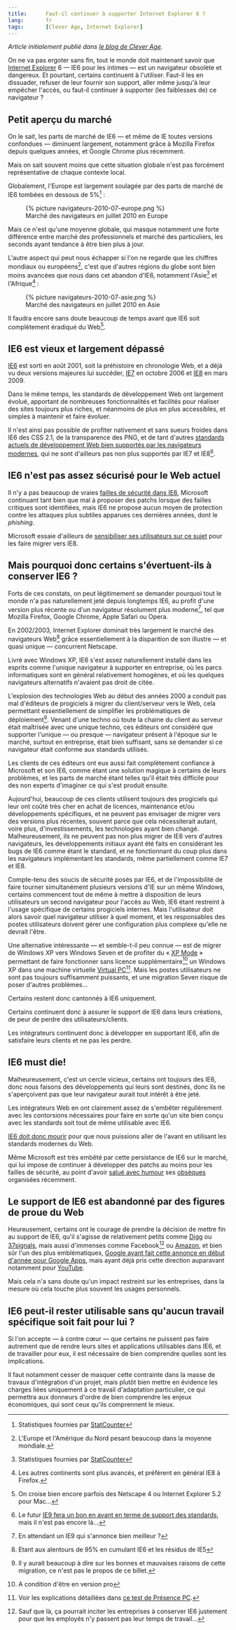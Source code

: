 ```yaml
--- 
title:      Faut-il continuer à supporter Internet Explorer 6 ? 
lang:       fr 
tags:       [Clever Age, Internet Explorer]
---
```


*Article initialement publié dans [le blog de Clever Age](http://www.clever-age.com/veille/blog/faut-il-continuer-a-supporter-internet-explorer-6-.html).*

On ne va pas ergoter sans fin, tout le monde doit maintenant savoir que [Internet Explorer](http://fr.wikipedia.org/wiki/Internet_Explorer) 6 — IE6 pour les intimes — est un navigateur obsolète et dangereux. Et pourtant, certains continuent à l'utiliser. Faut-il les en dissuader, refuser de leur fournir son support, aller même jusqu'à leur empêcher l'accès, ou faut-il continuer à supporter (les faiblesses de) ce navigateur ?

## Petit aperçu du marché

On le sait, les parts de marché de IE6 — et même de IE toutes versions confondues — diminuent largement, notamment grâce à Mozilla Firefox depuis quelques années, et Google Chrome plus récemment.

Mais on sait souvent moins que cette situation globale n'est pas forcément représentative de chaque contexte local.

Globalement, l'Europe est largement soulagée par des parts de marché de IE6 tombées en dessous de 5%[^europe] :

[^europe]: Statistiques fournies par [StatCounter](http://gs.statcounter.com/#browser_version-eu-monthly-201007-201007-bar)

<figure>
  {% picture navigateurs-2010-07-europe.png %}
  <figcaption>
    Marché des navigateurs en juillet 2010 en Europe
  </figcaption>
</figure>


Mais ce n'est qu'une moyenne globale, qui masque notamment une forte différence entre marché des professionnels et marché des particuliers, les seconds ayant tendance à être bien plus à jour.

L'autre aspect qui peut nous échapper si l'on ne regarde que les chiffres mondiaux ou européens[^1], c'est que d'autres régions du globe sont bien moins avancées que nous dans cet abandon d'IE6, notamment l'Asie[^asie] et l'Afrique[^afrique] :

[^asie]: Statistiques fournies par [StatCounter](http://gs.statcounter.com/#browser_version-as-monthly-201007-201007-bar)

[^afrique]: Les autres continents sont plus avancés, et préfèrent en général IE8 à Firefox.

<figure>
  {% picture navigateurs-2010-07-asie.png %}
  <figcaption>
    Marché des navigateurs en juillet 2010 en Asie
  </figcaption>
</figure>


Il faudra encore sans doute beaucoup de temps avant que IE6 soit complètement éradiqué du Web[^3].

## IE6 est vieux et largement dépassé

[IE6](http://en.wikipedia.org/wiki/Internet_Explorer_6) est sorti en août 2001, soit la préhistoire en chronologie Web, et a déjà vu deux versions majeures lui succéder, [IE7](http://fr.wikipedia.org/wiki/Internet_Explorer_7) en octobre 2006 et [IE8](http://fr.wikipedia.org/wiki/Internet_Explorer_8) en mars 2009.

Dans le même temps, les standards de développement Web ont largement évolué, apportant de nombreuses fonctionnalités et facilités pour réaliser des sites toujours plus riches, et néanmoins de plus en plus accessibles, et simples à maintenir et faire évoluer.

Il n'est ainsi pas possible de profiter nativement et sans sueurs froides dans IE6 des CSS 2.1, de la transparence des PNG, et de tant d'autres [standards actuels de développement Web bien supportés par les navigateurs modernes](http://caniuse.com/), qui ne sont d'ailleurs pas non plus supportés par IE7 et IE8[^4].

## IE6 n'est pas assez sécurisé pour le Web actuel

Il n'y a pas beaucoup de vraies [failles de sécurité dans IE6](http://secunia.com/advisories/product/11/?task=statistics), Microsoft continuant tant bien que mal à proposer des patchs lorsque des failles critiques sont identifiées, mais IE6 ne propose aucun moyen de protection contre les attaques plus subtiles apparues ces dernières années, dont le *phishing*.

Microsoft essaie d'ailleurs de [sensibiliser ses utilisateurs sur ce sujet](http://arstechnica.com/microsoft/news/2009/12/microsoft-highlights-security-to-push-ie6-users-to-ie8.ars) pour les faire migrer vers IE8.

## Mais pourquoi donc certains s'évertuent-ils à conserver IE6 ?

Forts de ces constats, on peut légitimement se demander pourquoi tout le monde n'a pas naturellement jeté depuis longtemps IE6, au profit d'une version plus récente ou d'un navigateur résolument plus moderne[^5], tel que Mozilla Firefox, Google Chrome, Apple Safari ou Opera.

En 2002/2003, Internet Explorer dominait très largement le marché des navigateurs Web[^6] grâce essentiellement à la disparition de son illustre — et quasi unique — concurrent Netscape.

Livré avec Windows XP, IE6 s'est assez naturellement installé dans les esprits comme l'unique navigateur à supporter en entreprise, où les parcs informatiques sont en général relativement homogènes, et où les quelques navigateurs alternatifs n'avaient pas droit de citée.

L'explosion des technologies Web au début des années 2000 a conduit pas mal d'éditeurs de progiciels à migrer du client/serveur vers le Web, cela permettant essentiellement de simplifier les problématiques de déploiement[^7]. Venant d'une techno où toute la chaine du client au serveur était maîtrisée avec une unique techno, ces éditeurs ont considéré que supporter l'unique — ou presque — navigateur présent à l'époque sur le marché, surtout en entreprise, était bien suffisant, sans se demander si ce navigateur était conforme aux standards utilisés.

Les clients de ces éditeurs ont eux aussi fait complètement confiance à Microsoft et son IE6, comme étant une solution magique à certains de leurs problèmes, et les parts de marché étant telles qu'il était très difficile pour des non experts d'imaginer ce qui s'est produit ensuite.

Aujourd'hui, beaucoup de ces clients utilisent toujours des progiciels qui leur ont coûté très cher en achat de licences, maintenance et/ou développements spécifiques, et ne peuvent pas envisager de migrer vers des versions plus récentes, souvent parce que cela nécessiterait autant, voire plus, d'investissements, les technologies ayant bien changé. Malheureusement, ils ne peuvent pas non plus migrer de IE6 vers d'autres navigateurs, les développements initiaux ayant été faits en considérant les bugs de IE6 comme étant le standard, et ne fonctionnant du coup plus dans les navigateurs implémentant les standards, même partiellement comme IE7 et IE8.

Compte-tenu des soucis de sécurité posés par IE6, et de l'impossibilité de faire tourner simultanément plusieurs versions d'IE sur un même Windows, certains commencent tout de même à mettre à disposition de leurs utilisateurs un second navigateur pour l'accès au Web, IE6 étant restreint à l'usage spécifique de certains progiciels internes. Mais l'utilisateur doit alors savoir quel navigateur utiliser à quel moment, et les responsables des postes utilisateurs doivent gérer une configuration plus complexe qu'elle ne devrait l'être.

Une alternative intéressante — et semble-t-il peu connue — est de migrer de Windows XP vers Windows Seven et de profiter du « [XP Mode](http://windows.microsoft.com/fr-FR/windows7/products/features/windows-xp-mode) » permettant de faire fonctionner sans licence supplémentaire[^8] un Windows XP dans une machine virtuelle [Virtual PC](http://www.microsoft.com/france/windows/virtual-pc/default.aspx)[^9]. Mais les postes utilisateurs ne sont pas toujours suffisamment puissants, et une migration Seven risque de poser d'autres problèmes...

Certains restent donc cantonnés à IE6 uniquement.

Certains continuent donc à assurer le support de IE6 dans leurs créations, de peur de perdre des utilisateurs/clients.

Les intégrateurs continuent donc à développer en supportant IE6, afin de satisfaire leurs clients et ne pas les perdre.

## IE6 must die!

Malheureusement, c'est un cercle vicieux, certains ont toujours des IE6, donc nous faisons des développements qui leurs sont destinés, donc ils ne s'aperçoivent pas que leur navigateur aurait tout intérêt à être jeté.

Les intégrateurs Web en ont clairement assez de s'embêter régulièrement avec les contorsions nécessaires pour faire en sorte qu'un site bien conçu avec les standards soit tout de même utilisable avec IE6.

[IE6 doit donc mourir](http://mashable.com/2009/07/16/ie6-must-die/) pour que nous puissions aller de l'avant en utilisant les standards modernes du Web.

Même Microsoft est très embêté par cette persistance de IE6 sur le marché, qui lui impose de continuer à développer des patchs au moins pour les failles de sécurité, au point d'avoir [salué avec humour](http://blog.seattlepi.com/microsoft/archives/196608.asp) ses [obsèques](http://ie6funeral.com/) organisées récemment.

## Le support de IE6 est abandonné par des figures de proue du Web

Heureusement, certains ont le courage de prendre la décision de mettre fin au support de IE6, qu'il s'agisse de relativement petits comme [Digg](http://about.digg.com/blog/much-ado-about-ie6) ou [37signals](http://37signals.blogs.com/products/2008/07/basecamp-phasin.html), mais aussi d'immenses comme Facebook[^10] ou [Amazon](http://forabeautifulweb.com/blog/about/internet_explorer_6_no_longer_supported_by_amazon/), et bien sûr l'un des plus emblématiques, [Google ayant fait cette annonce en début d'année pour Google Apps](http://googleenterprise.blogspot.com/2010/01/modern-browsers-for-modern-applications.html), mais ayant déjà pris cette direction auparavant notamment pour [YouTube](http://www.google.com/support/youtube/bin/answer.py?hl=en&answer=175292).

Mais cela n'a sans doute qu'un impact restreint sur les entreprises, dans la mesure où cela touche plus souvent les usages personnels.

## IE6 peut-il rester utilisable sans qu'aucun travail spécifique soit fait pour lui ?

Si l'on accepte — à contre cœur — que certains ne puissent pas faire autrement que de rendre leurs sites et applications utilisables dans IE6, et de travailler pour eux, il est nécessaire de bien comprendre quelles sont les implications.

Il faut notamment cesser de masquer cette contrainte dans la masse de travaux d'intégration d'un projet, mais plutôt bien mettre en évidence les charges liées uniquement à ce travail d'adaptation particulier, ce qui permettra aux donneurs d'ordre de bien comprendre les enjeux économiques, qui sont ceux qu'ils comprennent le mieux.


[^1]: L'Europe et l'Amérique du Nord pesant beaucoup dans la moyenne mondiale.

[^3]: On croise bien encore parfois des Netscape 4 ou Internet Explorer 5.2 pour Mac...

[^4]: Le futur [IE9 fera un bon en avant en terme de support des standards](http://forabeautifulweb.com/blog/about/internet_explorer_9_in_on_the_boil/), mais il n'est pas encore là...

[^5]: En attendant un IE9 qui s'annonce bien meilleur ?

[^6]: Etant aux alentours de 95% en cumulant IE6 et les résidus de IE5

[^7]: Il y aurait beaucoup à dire sur les bonnes et mauvaises raisons de cette migration, ce n'est pas le propos de ce billet.

[^8]: A condition d'être en version pro

[^9]: Voir les explications détaillées dans [ce test de Présence PC](http://www.presence-pc.com/tests/mode-Windows-XP-Windows-7-23175/).

[^10]: Sauf que là, ça pourrait inciter les entreprises à conserver IE6 justement pour que les employés n'y passent pas leur temps de travail...
